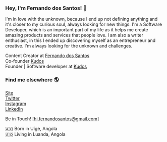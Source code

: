 ### Hey, I'm Fernando dos Santos! 👋
I'm in love with the unknown, because I end up not defining anything and it's closer to my curious soul, always looking for new things. I'm a Software Developer, which is an important part of my life as it helps me create amazing products and services that people love. I am also a writer enthusiast, in this I ended up discovering myself as an entrepreneur and creative. I'm always looking for the unknown and challenges.

Content Creator at [Fernando dos Santos](https://fs-s.vercel.app/articles) <br>
Co-founder [Kudos](https://www.kudospaces.co) <br>
Founder | Software developer at [Kudos](https://www.kudospaces.co/) <br>

### Find me elsewhere 🌎

[Site](https://fs-s.vercel.app/) <br>
[Twitter](https://twitter.com/buzzcodets) <br>
[Instagram](https://instagram.com/unclebuzzcode) <br>
[LinkedIn](https://www.linkedin.com/in/buzzcode/) <br>

Be in Touch!
[hi.fernandosantos@gmail.com]

🇦🇴 Born in Uíge, Angola <br>
🇦🇴 Living in Luanda, Angola <br>
